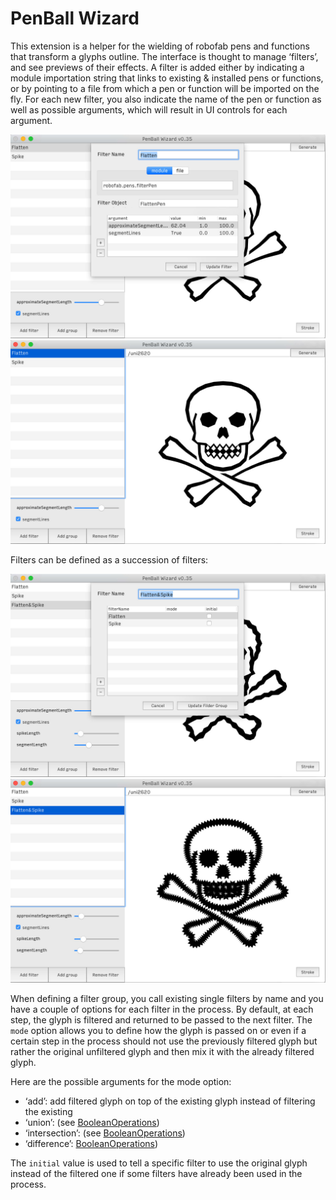 PenBall Wizard
================

This extension is a helper for the wielding of robofab pens and functions that transform a glyphs outline. The interface is thought to manage ‘filters’, and see previews of their effects. A filter is added either by indicating a module importation string that links to existing & installed pens or functions, or by pointing to a file from which a pen or function will be imported on the fly. For each new filter, you also indicate the name of the pen or function as well as possible arguments, which will result in UI controls for each argument.

![alt tag](images/penBallWizard-singlefilter.jpg)
![alt tag](images/penBallWizard-1.jpg)

Filters can be defined as a succession of filters:

![alt tag](images/penBallWizard-groupfilter.jpg)
![alt tag](images/penBallWizard-2.jpg)

When defining a filter group, you call existing single filters by name and you have a couple of options for each filter in the process. By default, at each step, the glyph is filtered and returned to be passed to the next filter. The ```mode``` option allows you to define how the glyph is passed on or even if a certain step in the process should not use the previously filtered glyph but rather the original unfiltered glyph and then mix it with the already filtered glyph. 

Here are the possible arguments for the mode option:
+ ‘add’: add filtered glyph on top of the existing glyph instead of filtering the existing
+ ‘union’: (see [BooleanOperations](http://doc.robofont.com/api/robofab-extras/boolean-glyph/))
+ ‘intersection’: (see [BooleanOperations](http://doc.robofont.com/api/robofab-extras/boolean-glyph/))
+ ‘difference’: [BooleanOperations](http://doc.robofont.com/api/robofab-extras/boolean-glyph/))

The ```initial``` value is used to tell a specific filter to use the original glyph instead of the filtered one if some filters have already been used in the process.
